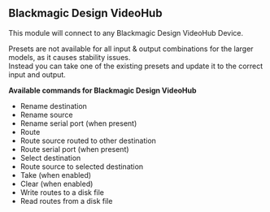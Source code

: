 ## Blackmagic Design VideoHub

This module will connect to any Blackmagic Design VideoHub Device.

Presets are not available for all input & output combinations for the larger models, as it causes stability issues.  
Instead you can take one of the existing presets and update it to the correct input and output.

**Available commands for Blackmagic Design VideoHub**

- Rename destination
- Rename source
- Rename serial port (when present)
- Route
- Route source routed to other destination
- Route serial port (when present)
- Select destination
- Route source to selected destination
- Take (when enabled)
- Clear (when enabled)
- Write routes to a disk file
- Read routes from a disk file
